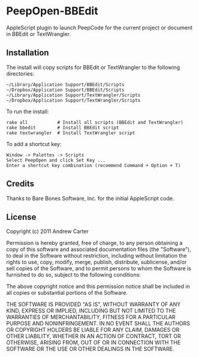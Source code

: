 # PeepOpen-BBEdit

AppleScript plugin to launch PeepCode for the current project or document in BBEdit or TextWrangler.

## Installation

The install will copy scripts for BBEdit or TextWrangler to the following directories:

    ~/Library/Application Support/BBEdit/Scripts
    ~/Dropbox/Application Support/BBEdit/Scripts
    ~/Library/Application Support/TextWrangler/Scripts
    ~/Dropbox/Application Support/TextWrangler/Scripts

To run the install:

    rake all           # Install all scripts (BBEdit and TextWrangler)
    rake bbedit        # Install BBEdit script
    rake textwrangler  # Install TextWrangler script

To add a shortcut key:

	Window -> Palettes -> Scripts
	Select PeepOpen and click Set Key ...
	Enter a shortcut key combination (recommend Command + Option + T)

## Credits

Thanks to Bare Bones Software, Inc. for the initial AppleScript code.

## License

Copyright (c) 2011 Andrew Carter

Permission is hereby granted, free of charge, to any person obtaining a copy
of this software and associated documentation files (the "Software"), to deal
in the Software without restriction, including without limitation the rights
to use, copy, modify, merge, publish, distribute, sublicense, and/or sell
copies of the Software, and to permit persons to whom the Software is
furnished to do so, subject to the following conditions:

The above copyright notice and this permission notice shall be included in
all copies or substantial portions of the Software.

THE SOFTWARE IS PROVIDED "AS IS", WITHOUT WARRANTY OF ANY KIND, EXPRESS OR
IMPLIED, INCLUDING BUT NOT LIMITED TO THE WARRANTIES OF MERCHANTABILITY,
FITNESS FOR A PARTICULAR PURPOSE AND NONINFRINGEMENT. IN NO EVENT SHALL THE
AUTHORS OR COPYRIGHT HOLDERS BE LIABLE FOR ANY CLAIM, DAMAGES OR OTHER
LIABILITY, WHETHER IN AN ACTION OF CONTRACT, TORT OR OTHERWISE, ARISING FROM,
OUT OF OR IN CONNECTION WITH THE SOFTWARE OR THE USE OR OTHER DEALINGS IN
THE SOFTWARE.
